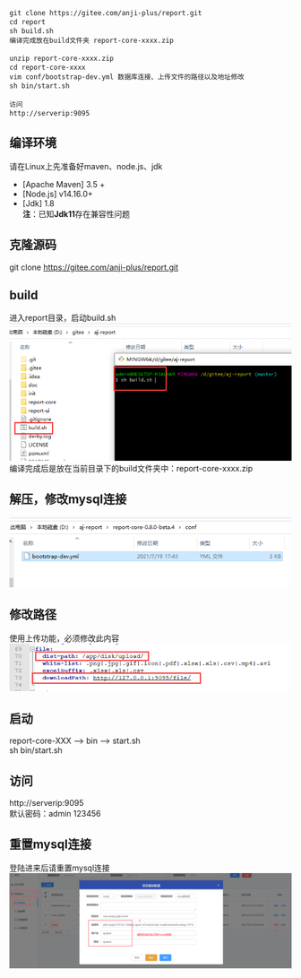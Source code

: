```
git clone https://gitee.com/anji-plus/report.git
cd report
sh build.sh
编译完成放在build文件夹 report-core-xxxx.zip

unzip report-core-xxxx.zip
cd report-core-xxxx
vim conf/bootstrap-dev.yml 数据库连接、上传文件的路径以及地址修改
sh bin/start.sh

访问
http://serverip:9095
```

## 编译环境
请在Linux上先准备好maven、node.js、jdk
- [Apache Maven] 3.5 +<br>
- [Node.js] v14.16.0+<br>
- [Jdk] 1.8 <br>
**注**：已知**Jdk11**存在兼容性问题
  
## 克隆源码
git clone https://gitee.com/anji-plus/report.git <br>

## build
进入report目录，启动build.sh
![img_4.png](../picture/quickly/img_4.png) <br>
编译完成后是放在当前目录下的build文件夹中：report-core-xxxx.zip <br>

## 解压，修改mysql连接
![img_1.png](../picture/quickly/img_1.png)

## 修改路径
使用上传功能，必须修改此内容
![file.png](../picture/quickly/img_5.png)

## 启动
report-core-XXX --> bin --> start.sh <br>
sh bin/start.sh <br>

## 访问
http://serverip:9095 <br>
默认密码：admin 123456

## 重置mysql连接
登陆进来后请重置mysql连接 <br>
![img_6.png](../picture/quickly/img_6.png)

